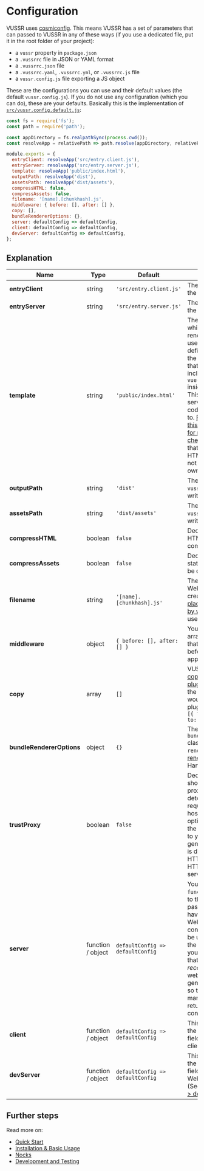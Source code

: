 # Configuration

VUSSR uses [cosmiconfig](https://github.com/davidtheclark/cosmiconfig). This means VUSSR has a set of
parameters that can passed to VUSSR in any of these ways (if you use a dedicated file, put it in the
root folder of your project):

- a `vussr` property in `package.json`
- a `.vussrrc` file in JSON or YAML format
- a `.vussrrc.json` file
- a `.vussrrc.yaml`, `.vussrrc.yml`, or `.vussrrc.js` file
- a `vussr.config.js` file exporting a JS object

These are the configurations you can use and their default values (the default `vussr.config.js`). If
you do not use any configuration (which you can do), these are your defaults. Basically this is the
implementation of [`src/vussr.config.default.js`](../src/vussr.config.default.js):

```js
const fs = require('fs');
const path = require('path');

const appDirectory = fs.realpathSync(process.cwd());
const resolveApp = relativePath => path.resolve(appDirectory, relativePath);

module.exports = {
  entryClient: resolveApp('src/entry.client.js'),
  entryServer: resolveApp('src/entry.server.js'),
  template: resolveApp('public/index.html'),
  outputPath: resolveApp('dist'),
  assetsPath: resolveApp('dist/assets'),
  compressHTML: false,
  compressAssets: false,
  filename: '[name].[chunkhash].js',
  middleware: { before: [], after: [] },
  copy: [],
  bundleRendererOptions: {},
  server: defaultConfig => defaultConfig,
  client: defaultConfig => defaultConfig,
  devServer: defaultConfig => defaultConfig,
};
```

## Explanation

| Name                         | Type              | Default                          | Description                                                                                                                                                                                                                                                                                                                                                                                                                                                                                         |
| ---------------------------- | ----------------- | -------------------------------- | --------------------------------------------------------------------------------------------------------------------------------------------------------------------------------------------------------------------------------------------------------------------------------------------------------------------------------------------------------------------------------------------------------------------------------------------------------------------------------------------------- |
| **entryClient**              | string            | `'src/entry.client.js'`          | The entry point for the client                                                                                                                                                                                                                                                                                                                                                                                                                                                                      |
| **entryServer**              | string            | `'src/entry.server.js'`          | The entry point for the server                                                                                                                                                                                                                                                                                                                                                                                                                                                                      |
| **template**                 | string            | `'public/index.html'`            | The HTML file in which the app will be rendered to. You can use this option to define the HTML that the SSR uses. Note that you MUST include the code `<!--vue-ssr-outlet-->` inside your `<body>`. This is where the server side rendered code will be injected to. [Please refer to this documentation for more info](https://ssr.vuejs.org/guide/#using-a-page-template). Also [check out this file](../src/index.default.html) that is the default HTML file if you do not specify one your own |
| **outputPath**               | string            | `'dist'`                         | The folder where `vussr build` should write the bundle to                                                                                                                                                                                                                                                                                                                                                                                                                                           |
| **assetsPath**               | string            | `'dist/assets'`                  | The folder where `vussr build` should write assets to                                                                                                                                                                                                                                                                                                                                                                                                                                               |
| **compressHTML**             | boolean           | `false`                          | Decide if the served HTML should be compressed                                                                                                                                                                                                                                                                                                                                                                                                                                                      |
| **compressAssets**           | boolean           | `false`                          | Decide if the served static assets should be compressed                                                                                                                                                                                                                                                                                                                                                                                                                                             |
| **filename**                 | string            | `'[name].[chunkhash].js'`        | The filenames Webpack should create. [Any placeholder defined by webpack](https://webpack.js.org/configuration/output/#outputfilename) can be used.                                                                                                                                                                                                                                                                                                                                                 |
| **middleware**               | object            | `{ before: [], after: [] }`      | You can specifiy and array of middleware that will be run before and after the application                                                                                                                                                                                                                                                                                                                                                                                                          |
| **copy**                     | array             | `[]`                             | VUSSR includes the [copy-webpack-plugin](https://github.com/webpack-contrib/copy-webpack-plugin). Pass any of the options you would pass to that plugin here. Example: `[{ from: 'source', to: 'dest' }]`                                                                                                                                                                                                                                                                                           |
| **bundleRendererOptions**    | object            | `{}   `                          | The options for `bundleBundleRenderer` class of `vue-server-renderer`. See: [renderer-options](https://ssr.vuejs.org/api/#renderer-options). Handle with care!                                                                                                                                                                                                                                                                                                                                                         |
| **trustProxy**               | boolean           | `false`                          | Decide if the app should trust (reverse) proxy servers when determining the request protocol and hostname. Use this option to ensure that the correct full URL to your site is generated if your app is deployed with HTTP behind an HTTPS gateway server.                                                                                                                                                                                                                                          |
| **server**                   | function / object | `defaultConfig => defaultConfig` | You can either pass a `function` or an `object` to this option. If you pass an `object`, you have to pass a Webpack configuration that will be used for building the server bundle. If you pass a funcito, that function will _receive_ the server webpack config generated by VUSSR so that you can manipulate it and return your changed config.                                                                                                                                                  |
| **client**                   | function / object | `defaultConfig => defaultConfig` | This is the same as the `server` config field but for the client.                                                                                                                                                                                                                                                                                                                                                                                                                                   |
| **devServer**                | function / object | `defaultConfig => defaultConfig` | This is the same as the `server` config field but for the Webpack DevServer (See [webpack.js.org > dev-server](https://webpack.js.org/configuration/dev-server/)).                                                                                                                                                                                                                                                                                                                                  |

## Further steps

Read more on:

- [Quick Start](../README.md#quick-start)
- [Installation & Basic Usage](./installation-basic-usage.md)
- [Nocks](./nocks.md)
- [Development and Testing](./development-and-testing.md)
